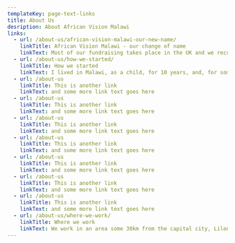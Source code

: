 ```yaml
---
templateKey: page-text-links
title: About Us
desription: About African Vision Malawi
links:
  - url: /about-us/african-vision-malawi-our-new-name/
    linkTitle: African Vision Malawi - our change of name
    linkText: Most of our fundraising takes place in the UK and we recognize we need to have a more memorable name which people can identify with .. one which will express our vision for the people of Malawi.
  - url: /about-us/how-we-started/
    linkTitle: How we started
    linkText: I lived in Malawi, as a child, for 10 years, and, for some time, had wanted to go back. I didn’t, however, want to return to Malawi as a tourist. I had been supporting a charity called “Child Survival in Malawi” for some years and contacted them to see if anything could be done to help while I was there
  - url: /about-us
    linkTitle: This is another link
    linkText: and some more link text goes here
  - url: /about-us
    linkTitle: This is another link
    linkText: and some more link text goes here
  - url: /about-us
    linkTitle: This is another link
    linkText: and some more link text goes here
  - url: /about-us
    linkTitle: This is another link
    linkText: and some more link text goes here
  - url: /about-us
    linkTitle: This is another link
    linkText: and some more link text goes here
  - url: /about-us
    linkTitle: This is another link
    linkText: and some more link text goes here
  - url: /about-us
    linkTitle: This is another link
    linkText: and some more link text goes here
  - url: /about-us/where-we-work/
    linkTitle: Where we work
    linkText: We work in an area some 30km from the capital city, Lilongwe which is 400km squared and with 45,000 population.
---
```

